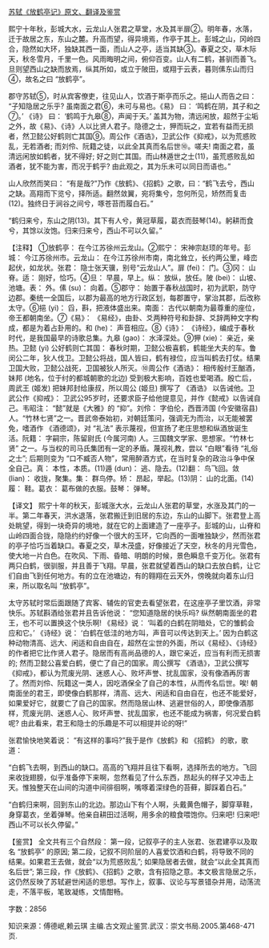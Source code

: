 [苏轼《放鹤亭记》原文、翻译及鉴赏](https://www.vrrw.net/wx/14175.html)

熙宁十年秋，彭城大水，云龙山人张君之草堂，水及其半扉②。明年春，水落，迁于故居之东，东山之麓。升高而望，得异境焉，作亭于其上。彭城之山，冈岭四合，隐然如大环，独缺其西一面，而山人之亭，适当其缺③。春夏之交，草木际天，秋冬雪月，千里一色。风雨晦明之间，俯仰百变。山人有二鹤，甚驯而善飞。旦则望西山之缺而放焉，纵其所如，或立于陂田，或翔于云表，暮则傃东山而归④，故名之曰 “放鹤亭”。

郡守苏轼⑤，时从宾客僚吏，往见山人，饮酒于斯亭而乐之。挹山人而告之曰： “子知隐居之乐乎? 虽南面之君⑥，未可与易也。《易》 曰： ‘鸣鹤在阴，其子和之⑦。’ 《诗》 曰： ‘鹤鸣于九皋⑧，声闻于天。’ 盖其为物，清远闲放，超然于尘垢之外，故《易》、《诗》人以比贤人君子。隐德之士，狎而玩之，宜若有益而无损者，然卫懿公好鹤则亡其国⑨。周公作《酒诰》，卫武公作《抑戒》，以为荒惑败乱，无若酒者; 而刘伶、阮籍之徒，以此全其真而名后世⑩。嗟夫! 南面之君，虽清远闲放如鹤者，犹不得好; 好之则亡其国。而山林遁世之士(11)，虽荒惑败乱如酒者，犹不能为害，而况于鹤乎? 由此观之，其为乐未可以同日而语也。”

山人欣然而笑曰： “有是哉?”乃作《放鹤》、《招鹤》之歌，曰：“鹤飞去兮，西山之缺。高翔而下览兮，择所适。翻然敛翼，宛将集兮，忽何所见，矫然而复击(12)。独终日于涧谷之间兮，啄苍苔而履白石。”

“鹤归来兮，东山之阴(13)。其下有人兮，黄冠草履，葛衣而鼓琴(14)。躬耕而食兮，其馀以汝饱。归来归来兮，西山不可以久留。”



【注释】 ①放鹤亭： 在今江苏徐州云龙山。②熙宁： 宋神宗赵顼的年号。彭城： 今江苏徐州市。云龙山： 在今江苏徐州市南，南北耸立，长约两公里，峰峦起伏，如龙状。张君： 隐士张天骥，别号“云龙山人”。扉 (fei)： 门。③冈： 山脊。适： 刚好，恰巧。④旦： 早晨，早上。纵： 放纵，放任。陂 (bei)： 山坡、池塘。表： 外。傃 (su)： 向着。⑤郡守： 始置于春秋战国时，初为武职，防守边郡。秦统一全国后，以郡为最高的地方行政区划，每郡置守，掌治其郡，后改称太守。⑥挹 (yi)： 舀，斟，把液体盛出来。南面： 古代以朝南为最尊重的座位，帝王都朝南坐。⑦《易》： 《易经》，由卦、爻两种符号和卦辞、爻辞两种文字构成，都是为着占卦用的。和 (he)： 声音相应。⑧《诗》： 《诗经》，编成于春秋时代，是我国最早的诗歌总集。九皋 (gao)： 水泽深处。⑨狎 (xie)： 亲近，亲热。卫懿 (yi) 公好鹤则亡其国： 春秋时期，卫懿公极喜鹤，鹤能坐大夫的车。鲁闵公二年，狄人伐卫。卫懿公将战，国人皆曰，鹤有禄位，应当叫鹤去打仗。结果卫国大败，卫懿公战死，卫国被狄人所灭。⑩周公作《酒诰》： 相传殷纣王酗酒，妹邦 (地名，位于纣的都城朝歌的北边) 受到极大影响，百姓也爱喝酒。殷亡后，周武王 (姬发) 把妹邦封给康叔，所以周公 (姬旦) 撰写了 《酒诰》 以告诫他。卫武公作《抑戒》： 卫武公95岁时，还要求臣子给他提意见，并作《懿戒》以告诫自己。韦昭注： “懿”就是《大雅》的 “抑”。刘伶： 字伯伦，西晋沛国 (今安徽宿县)人。“竹林七贤”之一。晋武帝泰始初，对朝廷策问，强调无为而治，以无能被罢免，嗜酒作 《酒德颂》，对 “礼法” 表示蔑视，但宣扬了老庄思想和纵酒放诞生活。阮籍： 字嗣宗，陈留尉氏 (今属河南) 人。三国魏文学家、思想家。“竹林七贤” 之一。与当权的司马氏集团有一定的矛盾。蔑视礼教，尝以 “白眼”看待 “礼俗之士”; 后期则变为 “口不臧否人物”，常用醉酒方式，在当时复杂的政治斗争中保全自己。真： 本性，本质。(11)遁 (dun)： 逃、隐去。(12)翻： 鸟飞回。敛 (lian)： 收拢，聚集。集： 群鸟停。矫： 昂起，举起。(13)阴： 山的北面。(14)履： 鞋。葛衣： 葛布做的衣服。鼓琴： 弹琴。

【译文】 熙宁十年的秋天，彭城涨大水，云龙山人张君的草堂，水涨及其门的一半。第二年春天，洪水退落，张君搬迁到旧居的东边，东山的山脚下。张君登上高处眺望，得到一块奇异的境地，就在它的上面建造了一座亭子。彭城的山，山脊和山岭四面合拢，隐隐约约好像一个很大的玉环，它向西的一面唯独缺少，然而张君的亭子恰巧当着缺口。春夏之交，草木茂盛，好像接近了天空，秋冬的月光雪色，使大地一片白色。在吹风、下雨、昏暗、明朗的时候，景色瞬息千变万化。张君有两只白鹤，很驯服，并且善于飞翔。早晨，张君就望着西山的缺口去放白鹤，让它们自由飞到任何地方。有的立在池塘边，有的翱翔在云天外，傍晚就向着东山归来，所以取名叫 “放鹤亭”。

太守苏轼时常后面跟随了宾客、辅佐的官吏去看望张君，在这座亭子里饮酒，非常快乐。苏轼斟酒给张君并且告诉他说： “您知道隐居的快乐吗? 纵然朝南面坐的君王，也不可以置换这个快乐啊! 《易经》说： ‘叫着的白鹤在阴暗处，它的雏鹤会应和它。’ 《诗经》说： ‘白鹤在低洼的地方叫，声音可以传达到天上。’ 因为白鹤这种动物清高、远大、闲适和自由自在，超然在尘世的外面，所以《易经》、《诗经》 的作者把它比作贤人君子。隐居而有高尚品德的人，跟它亲近，应当有利而无损害的; 然而卫懿公喜爱白鹤，便亡了自己的国家。周公撰写 《酒诰》，卫武公撰写 《抑戒》，都认为荒废光阴、迷惑人心、败坏声誉、扰乱国家，没有像酒再厉害了。然而刘伶、阮籍这一类人，因吃酒保全了自己的本性，从而传名后世。唉! 朝南面坐的君王，即使像白鹤那样，清高、远大、闲适和自由自在，也还不能爱好，如果爱好它，就要亡了自己的国家。然而隐居山林、逃避世俗的人，即使像酒那样，荒废光阴、迷惑人心、败坏声誉、扰乱国家，也还不能成为祸害，何况爱白鹤呢? 由此看来，君王和隐士的乐趣是不可以相提并论的呀!”

张君愉快地笑着说： “有这样的事吗?”我于是作《放鹤》和 《招鹤》 的歌，歌道：

“白鹤飞去啊，到西山的缺口。高高的飞翔并且往下看啊，选择所去的地方。飞回来收拢翅膀，似乎准备停下来啊，忽然看见了什么东西，昂起头的样子又冲击上天。惟独整天在山间的沟道中间徘徊啊，嘴啄着深绿色的苔藓，脚踩着白石。”

“白鹤归来啊，回到东山的北边。那边山下有个人啊，头戴黄色帽子，脚穿草鞋，身穿葛衣，坐着弹琴。他亲自耕田过活啊，用多余的粮食喂饱你。归来吧! 归来吧! 西山不可以长久停留。”

【鉴赏】 全文共有三个自然段： 第一段，记叙亭子的主人张君、张君建亭以及取名 “放鹤亭” 的原因; 第二段，记叙不同阶层的人喜爱饮酒和白鹤，将导致不同的结果。如果君王去做，就会“以为荒惑败乱”; 如果隐居者去做，就会“以此全其真而名后世”; 第三段，作《放鹤》、《招鹤》之歌，含有招隐之意。本文极言隐居之乐，这仍然反映了苏轼避世闲适的思想。写作上，叙事、议论与写景错杂并用，动荡流走，不落平板，笔致凝练，文情酣畅。

字数：2856

知识来源：傅德岷,赖云琪 主编.古文观止鉴赏.武汉：崇文书局.2005.第468-471页.

